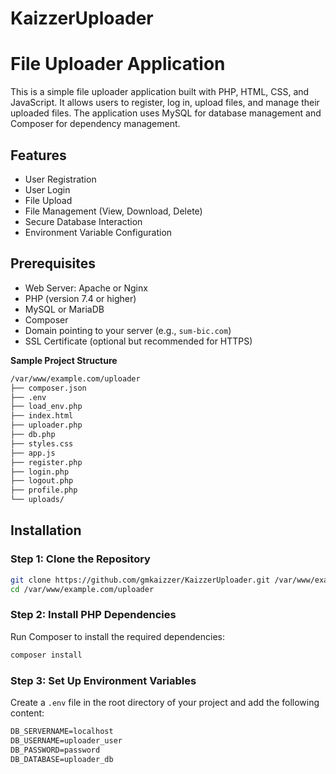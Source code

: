 # KaizzerUploader
# File Uploader Application

This is a simple file uploader application built with PHP, HTML, CSS, and JavaScript. It allows users to register, log in, upload files, and manage their uploaded files. The application uses MySQL for database management and Composer for dependency management.

## Features

- User Registration
- User Login
- File Upload
- File Management (View, Download, Delete)
- Secure Database Interaction
- Environment Variable Configuration

## Prerequisites

- Web Server: Apache or Nginx
- PHP (version 7.4 or higher)
- MySQL or MariaDB
- Composer
- Domain pointing to your server (e.g., `sum-bic.com`)
- SSL Certificate (optional but recommended for HTTPS)

**Sample Project Structure**
```sh
/var/www/example.com/uploader
├── composer.json
├── .env
├── load_env.php
├── index.html
├── uploader.php
├── db.php
├── styles.css
├── app.js
├── register.php
├── login.php
├── logout.php
├── profile.php
└── uploads/
```

## Installation

### Step 1: Clone the Repository

```sh
git clone https://github.com/gmkaizzer/KaizzerUploader.git /var/www/example/uploader
cd /var/www/example.com/uploader
```

### Step 2: Install PHP Dependencies

Run Composer to install the required dependencies:

```sh
composer install
```

### Step 3: Set Up Environment Variables

Create a `.env` file in the root directory of your project and add the following content:

````markdown name=.env
DB_SERVERNAME=localhost
DB_USERNAME=uploader_user
DB_PASSWORD=password
DB_DATABASE=uploader_db
